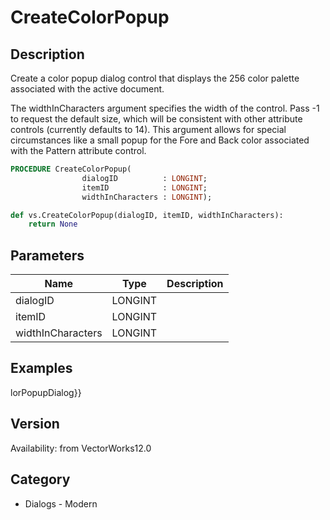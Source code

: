 # CreateColorPopup

## Description
Create a color popup dialog control that displays the 256 color palette associated with the active document.  

The widthInCharacters argument specifies the width of the control.  Pass -1 to request the default size, which will be consistent with other attribute controls (currently defaults to 14).  This argument allows for special circumstances like a small popup for the Fore and Back color associated with the Pattern attribute control.

```pascal
PROCEDURE CreateColorPopup(
				dialogID          : LONGINT;
				itemID            : LONGINT;
				widthInCharacters : LONGINT);
```

```python
def vs.CreateColorPopup(dialogID, itemID, widthInCharacters):
    return None
```

## Parameters
|Name|Type|Description|
|---|---|---|
|dialogID|LONGINT|   |
|itemID|LONGINT|   |
|widthInCharacters|LONGINT|   |

## Examples
lorPopupDialog}}

## Version
Availability: from VectorWorks12.0

## Category
* Dialogs - Modern

